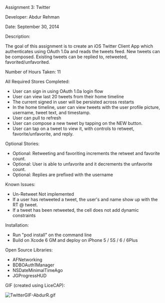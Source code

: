 Assignment 3: Twitter

Developer: Abdur Rehman

Date: September 30, 2014

Description:

The goal of this assignment is to create an iOS Twitter Client App which authenticates using OAuth 1.0a and reads the tweets feed. New tweets can be composed. Existing tweets can be replied to, retweeted, favorited/unfavorited.

Number of Hours Taken: 11

All Required Stores Completed:

- User can sign in using OAuth 1.0a login flow
- User can view last 20 tweets from their home timeline
- The current signed in user will be persisted across restarts
- In the home timeline, user can view tweets with the user profile picture, username, tweet text, and timestamp. 
- User can pull to refresh
- User can compose a new tweet by tapping on the NEW button.
- User can tap on a tweet to view it, with controls to retweet, favorite/unfavorite, and reply.

Optional Stories:
- Optional: Retweeting and favoriting increments the retweet and favorite count.
- Optional: User is able to unfavorite and it decrements the unfavorite count.
- Optional: Replies are prefixed with the username

Known Issues:

- Un-Retweet Not implemented
- If a user has retweeted a tweet, the user's and name show up with the RT @ tweet.
- If a tweet has been retweeted, the cell does not add dynamic constraints

Installation:

- Run "pod install" on the command line 
- Build on Xcode 6 GM and deploy on iPhone 5 / 5S / 6 / 6Plus

Open Source Libraries:

- AFNetworking
- BDBOAuth1Manager
- NSDateMinimalTimeAgo
- JGProgressHUD

GIF (created using LiceCAP): 

![TwitterGIF-AbdurR.gif](https://github.com/abdurp/ATwitter/blob/master/TwitterGIF-AbdurR.gif)
